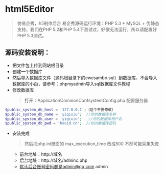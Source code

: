 # html5Editor
> 仿易企秀，h5制作后台
> 易企秀源码运行环境：PHP 5.3 + MySQL + 伪静态支持，我们在PHP 5.2和PHP 5.4下测试过，好像无法运行，所以请配置好PHP 5.3测试。

## 源码安装说明：

- 把文件包上传到网站根目录
- 创建一个数据库
- 然后导入数据库文件（源码根目录下的ewesambo.sql）到数据库，不会导入数据库的小白，请参考：phpmyadmin导入sql数据库文件教程
- 修改数据库
  > 打开：ApplicationCommonConfsystemConfig.php
  > 配置服务器
```php
$public_system_db_host = '127.0.0.1';（这个不要修改）
$public_system_db_name = 'yiqixiu';  //你的数据库名称
$public_system_db_user = 'yiqixiu';   //你的数据库用户名
$public_system_db_pwd = 'haoid.cn';  //你的数据库密码
```

- 安装完成
  > 然后把php.ini里面的  max_execution_time  改成500  不然可能采集失败
  - 前台地址：http://域名
  - 后台地址：http://域名/adminc.php
  - 默认后台账号密码都是admin@qq.com  admin
